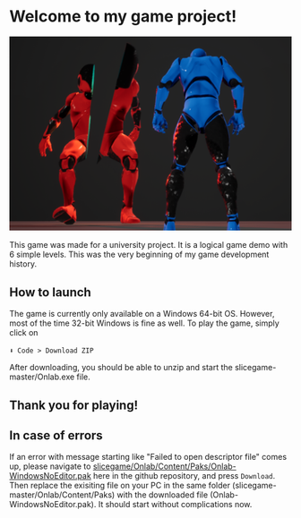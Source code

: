 # Welcome to my game project!
![Game preview](./Screenshots/Preview.png)

This game was made for a university project.
It is a logical game demo with 6 simple levels.
This was the very beginning of my game development history.

## How to launch

The game is currently only available on a Windows 64-bit OS. However, most of the time 32-bit Windows is fine as well. To play the game, simply click on

`⬇ Code > Download ZIP`

After downloading, you should be able to unzip and start the slicegame-master/Onlab.exe file.

## Thank you for playing!

## In case of errors
If an error with message starting like "Failed to open descriptor file" comes up, please navigate to [slicegame/Onlab/Content/Paks/Onlab-WindowsNoEditor.pak](https://github.com/lyaflora/slicegame/blob/master/Onlab/Content/Paks/Onlab-WindowsNoEditor.pak) here in the github repository, and press `Download`. Then replace the exisiting file on your PC in the same folder (slicegame-master/Onlab/Content/Paks) with the downloaded file (Onlab-WindowsNoEditor.pak). It should start without complications now.